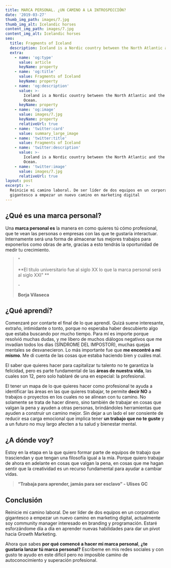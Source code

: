 ```yaml
---
title: MARCA PERSONAL. ¿UN CAMINO A LA INTROSPECCIÓN?
date: '2019-03-27'
thumb_img_path: images/7.jpg
thumb_img_alt: Icelandic horses
content_img_path: images/7.jpg
content_img_alt: Icelandic horses
seo:
  title: Fragments of Iceland
  description: Iceland is a Nordic country between the North Atlantic and the Arctic Ocean.
  extra:
    - name: 'og:type'
      value: article
      keyName: property
    - name: 'og:title'
      value: Fragments of Iceland
      keyName: property
    - name: 'og:description'
      value: >-
        Iceland is a Nordic country between the North Atlantic and the Arctic
        Ocean.
      keyName: property
    - name: 'og:image'
      value: images/7.jpg
      keyName: property
      relativeUrl: true
    - name: 'twitter:card'
      value: summary_large_image
    - name: 'twitter:title'
      value: Fragments of Iceland
    - name: 'twitter:description'
      value: >-
        Iceland is a Nordic country between the North Atlantic and the Arctic
        Ocean.
    - name: 'twitter:image'
      value: images/7.jpg
      relativeUrl: true
layout: post
excerpt: >-
  Reinicie mi camino laboral. De ser líder de dos equipos en un corporativo
  gigantesco a empezar un nuevo camino en marketing digital
---
```



## ¿Qué es una marca personal?&#xA;

Una **marca personal es** la manera en como quieres tú cómo profesional, que te vean las personas o empresas con las que te gustaría interactuar. Internamente será una forma de almacenar tus mejores trabajos para exponerlos como obras de arte, gracias a esto tendrás la oportunidad de medir tu crecimiento.

> "
>
> **El título universitario fue al siglo XX lo que la marca personal será al siglo XXI"  **
>
> \- 
>
> **Borja Vilaseca**

## ¿Qué aprendí?

Comenzaré por contarte el final de lo que aprendí. Quizá suene interesante, extraño, intimidante o tonto, porque no esperaba haber descubierto algo que estaba buscando por mucho tiempo. Para mí es importe porque resolvió muchas dudas, y me libero de muchos diálogos negativos que me invadían todos los días (SÍNDROME DEL IMPOSTOR), muchas quejas mentales se desvanecieron. Lo más importante fue que **me encontré a mí mismo**. Me di cuenta de las cosas que estaba haciendo bien y cuáles mal.

El saber que quieres hacer para capitalizar tu talento no te garantiza la felicidad, pero es parte fundamental de las **áreas de nuestra vida**, las cuales son 12, pero solo hablaré de una en especial: la profesional.

El tener un mapa de lo que quieres hacer como profesional te ayuda a identificar las áreas en las que quieres trabajar, te permite **decir NO** a trabajos o proyectos en los cuales no se alinean con tu camino. No solamente se trata de hacer dinero, sino también de trabajar en cosas que valgan la pena y ayuden a otras personas, brindándoles herramientas que ayuden a construir un camino mejor. Sin dejar a un lado el ser consiente de reducir esa carga emocional que implica tener **un trabajo que no te guste** y a un futuro no muy largo afecten a tu salud y bienestar mental.

## ¿A dónde voy?

Estoy en la etapa en la que quiero formar parte de equipos de trabajo que trasciendan y que tengan una filosofía igual a la mía. Porque quiero trabajar de ahora en adelante en cosas que valgan la pena, en cosas que me hagan sentir que la creatividad es un recurso fundamental para ayudar a cambiar vidas.

> **“Trabaja para aprender, jamás para ser esclavo” - Ulises GC**

## Conclusión

Reinicie mi camino laboral. De ser líder de dos equipos en un corporativo gigantesco a empezar un nuevo camino en marketing digital, actualmente soy community manager interesado en branding y programación. Estaré esforzándome día a día en aprender nuevas habilidades para dar un pívot hacia Growth Marketing.

Ahora que sabes **por qué comencé a hacer mi marca personal**, **¿te gustaría lanzar tú marca personal?** Escríbeme en mis redes sociales y con gusto te ayudo en este difícil pero no imposible camino de autoconocimiento y superación profesional.
